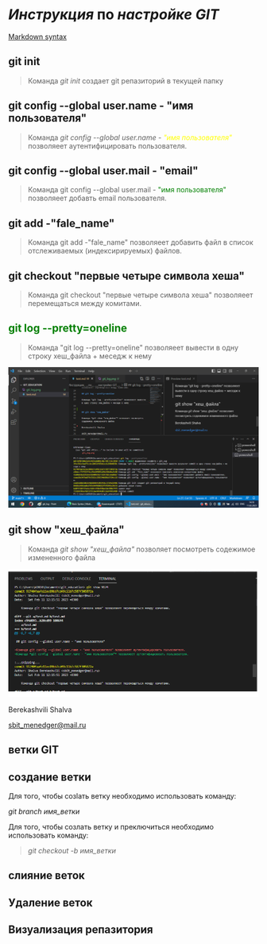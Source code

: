 # _Инструкция_ __по__ ___настройке GIT___

[Markdown syntax](https://www.markdownguide.org/basic-syntax/) 

## git init 

>Команда *git init* создает git репазиторий в текущей папку

## git config --global user.name - "имя пользователя"

>Команда *git config --global user.name - <font color="yellow">"имя пользователя" </font>* позволяеет аутентифицировать пользователя.

## git config --global user.mail - "email"

>Команда git config --global user.mail - <font color="green"> "имя пользователя" </font>  позволяеет добавть email пользователя.

## git add -"fale_name"

>Команда git add -"fale_name" позволяеет добавить файл в список отслеживаемых (индексирируемых) файлов.


## git checkout "первые четыре символа хеша"

>Команда git checkout "первые четыре символа хеша" позволяеет перемещаться между комитами.

## <font color="green"> git log --pretty=oneline </font>

>Команда "git log --pretty=oneline" позволяеет вывести в одну строку хеш_файла + меседж к нему

![](/git_log.png)

## git show "хеш_файла"

>Команда *git show "хеш_файла"* позволяет посмотреть содежимое измененного файла

![](/git_show.png)


Berekashvili Shalva

sbit_menedger@mail.ru

## ветки GIT

## создание ветки

Для того, чтобы созlать ветку  необходимо использовать команду:

*git branch имя_ветки*

Для того, чтобы созлать ветку и преключиться необходимо использовать команду:

> *git checkout -b имя_ветки*

## слияние веток 

## Удаление веток

## Визуализация репазитория
